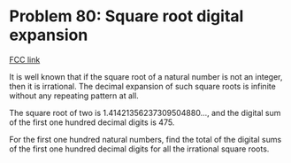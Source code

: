 # Problem 80: Square root digital expansion

[FCC link](https://www.freecodecamp.org/learn/coding-interview-prep/project-euler/problem-80-square-root-digital-expansion)

It is well known that if the square root of a natural number is not an integer,
then it is irrational. The decimal expansion of such square roots is infinite
without any repeating pattern at all.

The square root of two is 1.41421356237309504880..., and the digital sum of the
first one hundred decimal digits is 475.

For the first one hundred natural numbers, find the total of the digital sums of
the first one hundred decimal digits for all the irrational square roots.
